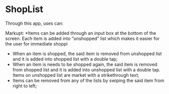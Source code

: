 # ShopList

Through this app, uses can:

Markupt: *Items can be added through an input box at the bottom of the screen. Each item is added into “unshopped” list which makes it easier for the user for immediate shoppi
* When an item is shopped, the said item is removed from unshopped list and it is added into shopped list with a double tap;
* When an item is needs to be shopped again, the said item is removed from shopped list and it is added into unshopped list with a double tap. Items on unshopped list are market with a strikethrough text;
* Items can be removed from any of the lists by swiping the said item from right to left;
